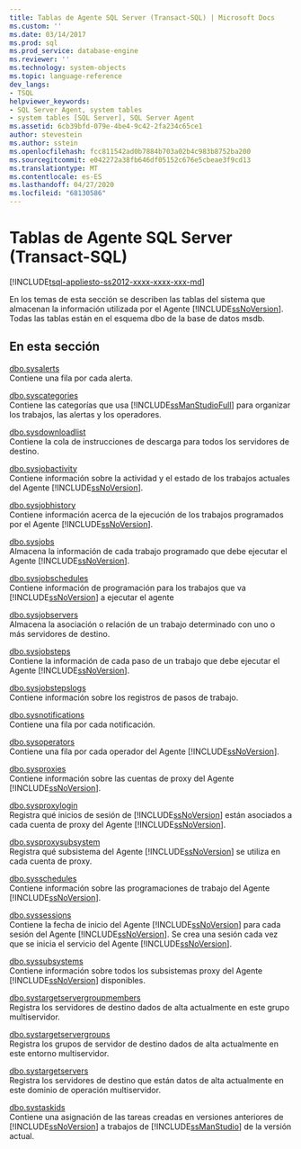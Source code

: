 ```yaml
---
title: Tablas de Agente SQL Server (Transact-SQL) | Microsoft Docs
ms.custom: ''
ms.date: 03/14/2017
ms.prod: sql
ms.prod_service: database-engine
ms.reviewer: ''
ms.technology: system-objects
ms.topic: language-reference
dev_langs:
- TSQL
helpviewer_keywords:
- SQL Server Agent, system tables
- system tables [SQL Server], SQL Server Agent
ms.assetid: 6cb39bfd-079e-4be4-9c42-2fa234c65ce1
author: stevestein
ms.author: sstein
ms.openlocfilehash: fcc811542ad0b7884b703a02b4c983b8752ba200
ms.sourcegitcommit: e042272a38fb646df05152c676e5cbeae3f9cd13
ms.translationtype: MT
ms.contentlocale: es-ES
ms.lasthandoff: 04/27/2020
ms.locfileid: "68130586"
---
```

# <a name="sql-server-agent-tables-transact-sql"></a>Tablas de Agente SQL Server (Transact-SQL)
[!INCLUDE[tsql-appliesto-ss2012-xxxx-xxxx-xxx-md](../../includes/tsql-appliesto-ss2012-xxxx-xxxx-xxx-md.md)]

  En los temas de esta sección se describen las tablas del sistema que almacenan la información utilizada por el Agente [!INCLUDE[ssNoVersion](../../includes/ssnoversion-md.md)]. Todas las tablas están en el esquema dbo de la base de datos msdb.  
  
## <a name="in-this-section"></a>En esta sección  
 [dbo.sysalerts](../../relational-databases/system-tables/dbo-sysalerts-transact-sql.md)  
 Contiene una fila por cada alerta.  
  
 [dbo.syscategories](../../relational-databases/system-tables/dbo-syscategories-transact-sql.md)  
 Contiene las categorías que usa [!INCLUDE[ssManStudioFull](../../includes/ssmanstudiofull-md.md)] para organizar los trabajos, las alertas y los operadores.  
  
 [dbo.sysdownloadlist](../../relational-databases/system-tables/dbo-sysdownloadlist-transact-sql.md)  
 Contiene la cola de instrucciones de descarga para todos los servidores de destino.  
  
 [dbo.sysjobactivity](../../relational-databases/system-tables/dbo-sysjobactivity-transact-sql.md)  
 Contiene información sobre la actividad y el estado de los trabajos actuales del Agente [!INCLUDE[ssNoVersion](../../includes/ssnoversion-md.md)].  
  
 [dbo.sysjobhistory](../../relational-databases/system-tables/dbo-sysjobhistory-transact-sql.md)  
 Contiene información acerca de la ejecución de los trabajos programados por el Agente [!INCLUDE[ssNoVersion](../../includes/ssnoversion-md.md)].  
  
 [dbo.sysjobs](../../relational-databases/system-tables/dbo-sysjobs-transact-sql.md)  
 Almacena la información de cada trabajo programado que debe ejecutar el Agente [!INCLUDE[ssNoVersion](../../includes/ssnoversion-md.md)].  
  
 [dbo.sysjobschedules](../../relational-databases/system-tables/dbo-sysjobschedules-transact-sql.md)  
 Contiene información de programación para los trabajos que va [!INCLUDE[ssNoVersion](../../includes/ssnoversion-md.md)] a ejecutar el agente  
  
 [dbo.sysjobservers](../../relational-databases/system-tables/dbo-sysjobservers-transact-sql.md)  
 Almacena la asociación o relación de un trabajo determinado con uno o más servidores de destino.  
  
 [dbo.sysjobsteps](../../relational-databases/system-tables/dbo-sysjobsteps-transact-sql.md)  
 Contiene la información de cada paso de un trabajo que debe ejecutar el Agente [!INCLUDE[ssNoVersion](../../includes/ssnoversion-md.md)].  
  
 [dbo.sysjobstepslogs](../../relational-databases/system-tables/dbo-sysjobstepslogs-transact-sql.md)  
 Contiene información sobre los registros de pasos de trabajo.  
  
 [dbo.sysnotifications](../../relational-databases/system-tables/dbo-sysnotifications-transact-sql.md)  
 Contiene una fila por cada notificación.  
  
 [dbo.sysoperators](../../relational-databases/system-tables/dbo-sysoperators-transact-sql.md)  
 Contiene una fila por cada operador del Agente [!INCLUDE[ssNoVersion](../../includes/ssnoversion-md.md)].  
  
 [dbo.sysproxies](../../relational-databases/system-tables/dbo-sysproxies-transact-sql.md)  
 Contiene información sobre las cuentas de proxy del Agente [!INCLUDE[ssNoVersion](../../includes/ssnoversion-md.md)].  
  
 [dbo.sysproxylogin](../../relational-databases/system-tables/dbo-sysproxylogin-transact-sql.md)  
 Registra qué inicios de sesión de [!INCLUDE[ssNoVersion](../../includes/ssnoversion-md.md)] están asociados a cada cuenta de proxy del Agente [!INCLUDE[ssNoVersion](../../includes/ssnoversion-md.md)].  
  
 [dbo.sysproxysubsystem](../../relational-databases/system-tables/dbo-sysproxysubsystem-transact-sql.md)  
 Registra qué subsistema del Agente [!INCLUDE[ssNoVersion](../../includes/ssnoversion-md.md)] se utiliza en cada cuenta de proxy.  
  
 [dbo.sysschedules](../../relational-databases/system-tables/dbo-sysschedules-transact-sql.md)  
 Contiene información sobre las programaciones de trabajo del Agente [!INCLUDE[ssNoVersion](../../includes/ssnoversion-md.md)].  
  
 [dbo.syssessions](../../relational-databases/system-tables/dbo-syssessions-transact-sql.md)  
 Contiene la fecha de inicio del Agente [!INCLUDE[ssNoVersion](../../includes/ssnoversion-md.md)] para cada sesión del Agente [!INCLUDE[ssNoVersion](../../includes/ssnoversion-md.md)]. Se crea una sesión cada vez que se inicia el servicio del Agente [!INCLUDE[ssNoVersion](../../includes/ssnoversion-md.md)].  
  
 [dbo.syssubsystems](../../relational-databases/system-tables/dbo-sysproxysubsystem-transact-sql.md)  
 Contiene información sobre todos los subsistemas proxy del Agente [!INCLUDE[ssNoVersion](../../includes/ssnoversion-md.md)] disponibles.  
  
 [dbo.systargetservergroupmembers](../../relational-databases/system-tables/dbo-systargetservergroupmembers-transact-sql.md)  
 Registra los servidores de destino dados de alta actualmente en este grupo multiservidor.  
  
 [dbo.systargetservergroups](../../relational-databases/system-tables/dbo-systargetservergroups-transact-sql.md)  
 Registra los grupos de servidor de destino dados de alta actualmente en este entorno multiservidor.  
  
 [dbo.systargetservers](../../relational-databases/system-tables/dbo-systargetservers-transact-sql.md)  
 Registra los servidores de destino que están datos de alta actualmente en este dominio de operación multiservidor.  
  
 [dbo.systaskids](../../relational-databases/system-tables/dbo-systaskids-transact-sql.md)  
 Contiene una asignación de las tareas creadas en versiones anteriores de [!INCLUDE[ssNoVersion](../../includes/ssnoversion-md.md)] a trabajos de [!INCLUDE[ssManStudio](../../includes/ssmanstudio-md.md)] de la versión actual.  
  
  
